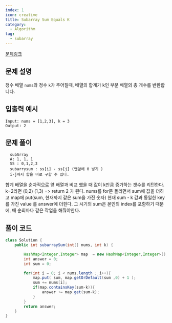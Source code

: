 ```yaml
---
index: 1
icon: creative
title: Subarray Sum Equals K
category:
  - Algorithm
tag:
  - subarray
---
```


[문제링크](https://leetcode.com/problems/subarray-sum-equals-k/)

## 문제 설명

정수 배열 `nums`와 정수 `k`가 주어질때, 배열의 합계가 k인 부분 배열의 총 개수를 반환합니다.

## 입출력 예시

```
Input: nums = [1,2,3], k = 3
Output: 2
```

## 문제 풀이

```
  subArray
  A: 1, 1, 1
  SS : 0,1,2,3
  subarrysum : ss[i] - ss[j] (맨앞에 0 넣기 )
  i-j까지 합을 바로 구할 수 있다.
```

합계 배열을 순차적으로 앞 배열과 비교 했을 때 값이 k만큼 증가하는 갯수를 리턴한다.
k=2라면 (0,2) (1,3) => return 2 가 된다.
nums를 for문 돌리면서 sum에 값을 더하고 map에 put(sum, 현재까지 같은 sum을 가진 숫자)
현재 sum - k 값과 동일한 key를 가진 value 를 answer에 더힌다. 그 시기의 sum은 본인의 index를 포함하기 때문에, 매 순회마다 같은 작업을 해줘야한다.



## 풀이 코드

```java
class Solution {
    public int subarraySum(int[] nums, int k) {

        HashMap<Integer,Integer> map  = new HashMap<Integer,Integer>();
        int answer = 0;
        int sum = 0;

        for(int i = 0; i < nums.length ; i++){
            map.put( sum, map.getOrDefault(sum ,0) + 1 );
            sum += nums[i];
            if(map.containsKey(sum-k)){
                answer += map.get(sum-k);
            }
        }
        return answer;
    }
}
```

